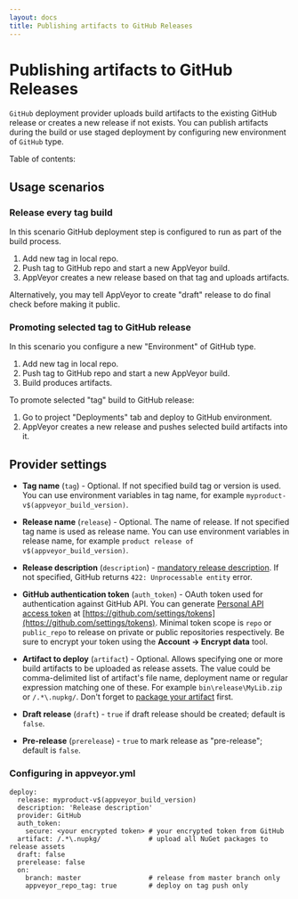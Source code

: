 ```yaml
---
layout: docs
title: Publishing artifacts to GitHub Releases
---
```


# Publishing artifacts to GitHub Releases

`GitHub` deployment provider uploads build artifacts to the existing GitHub release or creates a new release if not exists. You can publish artifacts during the build or use staged deployment by configuring new environment of `GitHub` type.

Table of contents:

<!--TOC-->


## Usage scenarios

### Release every tag build

In this scenario GitHub deployment step is configured to run as part of the build process.

1. Add new tag in local repo.
2. Push tag to GitHub repo and start a new AppVeyor build.
3. AppVeyor creates a new release based on that tag and uploads artifacts.

Alternatively, you may tell AppVeyor to create "draft" release to do final check before making it public.


### Promoting selected tag to GitHub release

In this scenario you configure a new "Environment" of GitHub type.

1. Add new tag in local repo.
2. Push tag to GitHub repo and start a new AppVeyor build.
3. Build produces artifacts.

To promote selected "tag" build to GitHub release:

1. Go to project "Deployments" tab and deploy to GitHub environment.
2. AppVeyor creates a new release and pushes selected build artifacts into it.




## Provider settings

* **Tag name** (`tag`) - Optional. If not specified build tag or version is used. You can use environment variables in tag name, for example `myproduct-v$(appveyor_build_version)`.

* **Release name** (`release`) - Optional. The name of release. If not specified tag name is used as release name. You can use environment variables in release name, for example `product release of v$(appveyor_build_version)`.

* **Release description** (`description`) - [mandatory release description](http://help.appveyor.com/discussions/problems/2975-github-deployment). If not specified, GitHub returns `422: Unprocessable entity` error.

* **GitHub authentication token** (`auth_token`) - OAuth token used for authentication against GitHub API. You can generate [Personal API access token](https://github.com/blog/1509-personal-api-tokens) at [https://github.com/settings/tokens](https://github.com/settings/tokens). Minimal token scope is `repo` or `public_repo` to release on private or public repositories respectively. Be sure to encrypt your token using the **Account -> Encrypt data** tool.

* **Artifact to deploy** (`artifact`) - Optional. Allows specifying one or more build artifacts to be uploaded as release assets. The value could be comma-delimited list of artifact's file name, deployment name or regular expression matching one of these. For example `bin\release\MyLib.zip` or `/.*\.nupkg/`. Don't forget to [package your artifact](/docs/packaging-artifacts) first.

* **Draft release** (`draft`) - `true` if draft release should be created; default is `false`.

* **Pre-release** (`prerelease`) - `true` to mark release as "pre-release"; default is `false`.

### Configuring in appveyor.yml

    deploy:
      release: myproduct-v$(appveyor_build_version)
      description: 'Release description'
      provider: GitHub
      auth_token:
        secure: <your encrypted token> # your encrypted token from GitHub
      artifact: /.*\.nupkg/            # upload all NuGet packages to release assets
      draft: false
      prerelease: false
      on:
        branch: master                 # release from master branch only
        appveyor_repo_tag: true        # deploy on tag push only


